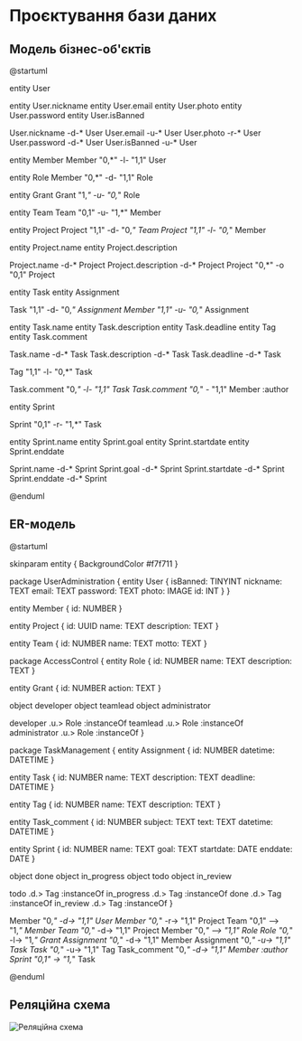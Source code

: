 # Проєктування бази даних

## Модель бізнес-об'єктів 

@startuml

entity User

entity User.nickname
entity User.email
entity User.photo
entity User.password
entity User.isBanned

User.nickname -d-* User
User.email -u-* User
User.photo -r-* User
User.password -d-* User
User.isBanned -u-* User

entity Member
Member "0,*" -l- "1,1" User

entity Role
Member "0,*" -d- "1,1" Role

entity Grant
Grant "1,*" -u- "0,*" Role

entity Team
Team "0,1" -u- "1,*" Member

entity Project
Project "1,1" -d- "0,*" Team
Project "1,1" -l- "0,*" Member

entity Project.name
entity Project.description

Project.name -d-* Project
Project.description -d-* Project
Project "0,*" -o "0,1" Project

entity Task
entity Assignment

Task "1,1" -d- "0,*" Assignment
Member "1,1" -u- "0,*" Assignment

entity Task.name
entity Task.description
entity Task.deadline
entity Tag
entity Task.comment

Task.name -d-* Task
Task.description -d-* Task
Task.deadline -d-* Task

Tag "1,1" -l- "0,*" Task

Task.comment "0,*" -l- "1,1" Task
Task.comment "0,*" - "1,1" Member :author

entity Sprint

Sprint "0,1" -r- "1,*" Task

entity Sprint.name
entity Sprint.goal
entity Sprint.startdate
entity Sprint.enddate

Sprint.name -d-* Sprint
Sprint.goal -d-* Sprint
Sprint.startdate -d-* Sprint
Sprint.enddate -d-* Sprint

@enduml

## ER-модель
@startuml

skinparam entity {
BackgroundColor #f7f711
}

package UserAdministration {
entity User {
isBanned: TINYINT
nickname: TEXT
email: TEXT
password: TEXT
photo: IMAGE
id: INT
}
}

entity Member {
id: NUMBER
}

entity Project {
id: UUID
name: TEXT
description: TEXT
}

entity Team {
id: NUMBER
name: TEXT
motto: TEXT
}

package AccessControl {
entity Role {
id: NUMBER
name: TEXT
description: TEXT
}

entity Grant {
id: NUMBER
action: TEXT
}

object developer
object teamlead
object administrator

developer .u.> Role :instanceOf
teamlead .u.> Role :instanceOf
administrator .u.> Role :instanceOf
}

package TaskManagement {
entity Assignment {
id: NUMBER
datetime: DATETIME
}

entity Task {
id: NUMBER
name: TEXT
description: TEXT
deadline: DATETIME
}

entity Tag {
id: NUMBER
name: TEXT
description: TEXT
}

entity Task_comment {
id: NUMBER
subject: TEXT
text: TEXT
datetime: DATETIME
}

entity Sprint {
id: NUMBER
name: TEXT
goal: TEXT
startdate: DATE
enddate: DATE
}

object done
object in_progress
object todo
object in_review

todo .d.> Tag :instanceOf
in_progress .d.> Tag :instanceOf
done .d.> Tag :instanceOf
in_review .d.> Tag :instanceOf
}

Member "0,*" -d-> "1,1" User
Member "0,*" -r-> "1,1" Project
Team "0,1" --> "1,*" Member
Team "0,*" -d-> "1,1" Project
Member "0,*" --> "1,1" Role
Role "0,*" -l-> "1,*" Grant
Assignment "0,*" -d-> "1,1" Member
Assignment "0,*" -u-> "1,1" Task
Task "0,*" -u-> "1,1" Tag
Task_comment "0,*" -d-> "1,1" Member :author
Sprint "0,1" -> "1,*" Task

@enduml
## Реляційна схема

![Реляційна схема](https://github.com/Yana-Koroliuk/databases-course-work/assets/59470968/e63ec3a6-0e09-4572-948c-4d60da68793b)



